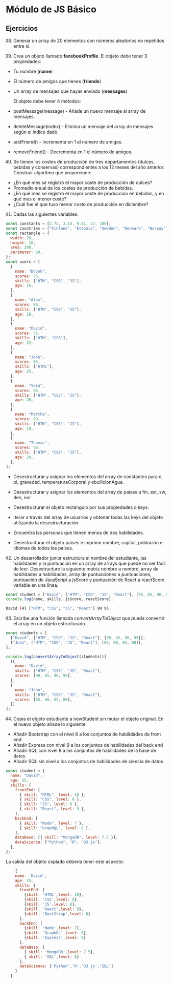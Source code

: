 # Módulo de JS Básico

## Ejercicios

38. Generar un array de 20 elementos con números aleatorios no repetidos entre si.

39. Crea un objeto llamado **facebookProfile**. El objeto debe tener 3 propiedades:

- Tu nombre (**name**)
- El número de amigos que tienes (**friends**)
- Un array de mensajes que hayas enviado (**messages**)

  El objeto debe tener 4 métodos:

- postMessage(message) - Añade un nuevo mensaje al array de mensajes.
- deleteMessage(index) - Elimina un mensaje del array de mensajes según el índice dado.
- addFriend() - Incrementa en 1 el número de amigos.
- removeFriend() - Decrementa en 1 el número de amigos.

40. Se tienen los costes de producción de tres departamentos (dulces, bebidas y conservas) correspondientes a los 12 meses del año anterior. Construir algoritmo que proporcione:

- ¿En qué mes se registró el mayor coste de producción de dulces?
- Promedio anual de los costes de producción de bebidas.
- ¿En qué mes se registró el mayor coste de producción en bebidas, y en qué mes el menor coste?
- ¿Cuál fue el que tuvo menor coste de producción en diciembre?

41. Dadas las siguientes variables:

```js
const constants = [2.72, 3.14, 9.81, 37, 100];
const countries = ["Finland", "Estonia", "Sweden", "Denmark", "Norway"];
const rectangle = {
  width: 20,
  height: 10,
  area: 200,
  perimeter: 60,
};
const users = [
  {
    name: "Brook",
    scores: 75,
    skills: ["HTM", "CSS", "JS"],
    age: 16,
  },
  {
    name: "Alex",
    scores: 80,
    skills: ["HTM", "CSS", "JS"],
    age: 18,
  },
  {
    name: "David",
    scores: 75,
    skills: ["HTM", "CSS"],
    age: 22,
  },
  {
    name: "John",
    scores: 85,
    skills: ["HTML"],
    age: 25,
  },
  {
    name: "Sara",
    scores: 95,
    skills: ["HTM", "CSS", "JS"],
    age: 26,
  },
  {
    name: "Martha",
    scores: 80,
    skills: ["HTM", "CSS", "JS"],
    age: 18,
  },
  {
    name: "Thomas",
    scores: 90,
    skills: ["HTM", "CSS", "JS"],
    age: 20,
  },
];
```

- Desestructurar y asignar los elementos del array de constantes para e, pi, gravedad, temperaturaCorporal y ebullicionAgua.

- Desestructurar y asignar los elementos del array de países a fin, est, sw, den, nor

- Desestructurar el objeto rectángulo por sus propiedades o keys.

- Iterar a través del array de usuarios y obtener todas las keys del objeto utilizando la desestructuración.

- Encuentra las personas que tienen menos de dos habilidades.

- Desestructurar el objeto países e imprimir nombre, capital, población e idiomas de todos los países.

42. Un desarrollador junior estructura el nombre del estudiante, las habilidades y la puntuación en un array de arrays que puede no ser fácil de leer. Desestructure la siguiente matriz nombre a nombre, array de habilidades a habilidades, array de puntuaciones a puntuaciones, puntuación de JavaScript a jsScore y puntuación de React a reactScore variable en una línea.

```js
const student = ["David", ["HTM", "CSS", "JS", "React"], [98, 85, 90, 95]];
console.log(name, skills, jsScore, reactScore);
```

```sh
David (4) ["HTM", "CSS", "JS", "React"] 90 95
```

43. Escribe una función llamada _convertArrayToObject_ que pueda convertir el array en un objeto estructurado.

```js
const students = [
  ["David", ["HTM", "CSS", "JS", "React"], [98, 85, 90, 95]],
  ["John", ["HTM", "CSS", "JS", "React"], [85, 80, 85, 80]],
];

console.log(convertArrayToObject(students))[
  ({
    name: "David",
    skills: ["HTM", "CSS", "JS", "React"],
    scores: [98, 85, 90, 95],
  },
  {
    name: "John",
    skills: ["HTM", "CSS", "JS", "React"],
    scores: [85, 80, 85, 80],
  })
];
```

44. Copia el objeto estudiante a newStudent sin mutar el objeto original. En el nuevo objeto añade lo siguiente:

- Añadir Bootstrap con el nivel 8 a los conjuntos de habilidades de front end
- Añadir Express con nivel 9 a los conjuntos de habilidades del back end
- Añadir SQL con nivel 8 a los conjuntos de habilidades de la base de datos
- Añadir SQL sin nivel a los conjuntos de habilidades de ciencia de datos

```js
const student = {
  name: "David",
  age: 25,
  skills: {
    frontEnd: [
      { skill: "HTML", level: 10 },
      { skill: "CSS", level: 8 },
      { skill: "JS", level: 8 },
      { skill: "React", level: 9 },
    ],
    backEnd: [
      { skill: "Node", level: 7 },
      { skill: "GraphQL", level: 8 },
    ],
    dataBase: [{ skill: "MongoDB", level: 7.5 }],
    dataScience: ["Python", "R", "D3.js"],
  },
};
```

La salida del objeto copiado debería tener este aspecto:

```js
    {
    name: 'David',
    age: 25,
    skills: {
      frontEnd: [
        {skill: 'HTML',level: 10},
        {skill: 'CSS',level: 8},
        {skill: 'JS',level: 8},
        {skill: 'React',level: 9},
        {skill: 'BootStrap',level: 8}
      ],
      backEnd: [
        {skill: 'Node',level: 7},
        {skill: 'GraphQL',level: 8},
        {skill: 'Express',level: 9}
      ],
      dataBase: [
        { skill: 'MongoDB',level: 7.5},
        { skill: 'SQL',level: 8}
      ],
      dataScience: ['Python','R','D3.js','SQL']
    }
  }

```

